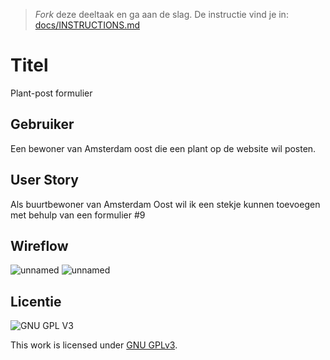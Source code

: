 > _Fork_ deze deeltaak en ga aan de slag. De instructie vind je in: [docs/INSTRUCTIONS.md](docs/INSTRUCTIONS.md)

# Titel
Plant-post formulier
## Gebruiker
Een bewoner van Amsterdam oost die een plant op de website wil posten.

## User Story
Als buurtbewoner van Amsterdam Oost wil ik een stekje kunnen toevoegen met behulp van een formulier #9

## Wireflow
![unnamed](https://user-images.githubusercontent.com/112855854/208403553-9b63bda3-58a6-45f9-b133-f299ba174f8d.jpg)
![unnamed](https://user-images.githubusercontent.com/112855854/208403576-f4011037-f780-4c1b-902b-273b0f88a5d1.jpg)


 

## Licentie

![GNU GPL V3](https://www.gnu.org/graphics/gplv3-127x51.png)

This work is licensed under [GNU GPLv3](./LICENSE).
